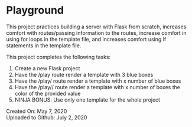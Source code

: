 # Playground

This project practices building a server with Flask from scratch, increases comfort with routes/passing information to the routes, increase comfort in using for loops in the template file, and increases comfort using if statements in the template file.

This project completes the following tasks:

1. Create a new Flask project
2. Have the /play route render a template with 3 blue boxes
3. Have the /play/<x> route render a template with x number of blue boxes
4. Have the /play/<x>/<color> route render a template with x number of boxes the color of the provided value
5. NINJA BONUS: Use only one template for the whole project

Created On: May 7, 2020\
Uploaded to Github: July 2, 2020

